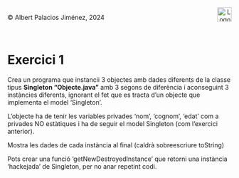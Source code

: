 <div style="display: flex; width: 100%;">
    <div style="flex: 1; padding: 0px;">
        <p>© Albert Palacios Jiménez, 2024</p>
    </div>
    <div style="flex: 1; padding: 0px; text-align: right;">
        <img src="./assets/ieti.png" height="32" alt="Logo de IETI" style="max-height: 32px;">
    </div>
</div>
<br/>

# Exercici 1

Crea un programa que instancii 3 objectes amb dades diferents de la classe tipus **Singleton “Objecte.java”** amb 3 segons de diferència i aconseguint 3 instàncies diferents, ignorant el fet que es tracta d’un objecte que implementa el model ‘Singleton’. 

L’objecte ha de tenir les variables privades ‘nom’, ‘cognom’, ‘edat’ com a privades NO estàtiques i ha de seguir el model Singleton (com l’exercici anterior).

Mostra les dades de cada instància al final (caldrà sobreescriure toString)

Pots crear una funció ‘getNewDestroyedInstance’ que retorni una instància ‘hackejada’ de Singleton, per no anar repetint codi.

<center><img src="./assets/outExercici1.gif" style="max-width: 90%; max-height: 400px;" alt="">
<br/></center>
<br/>

